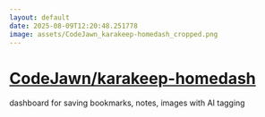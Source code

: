 ```yaml
---
layout: default
date: 2025-08-09T12:20:48.251778
image: assets/CodeJawn_karakeep-homedash_cropped.png
---
```


# [CodeJawn/karakeep-homedash](https://github.com/CodeJawn/karakeep-homedash)

dashboard for saving bookmarks, notes, images with AI tagging
